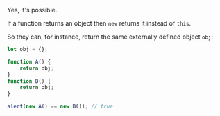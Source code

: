 Yes, it's possible.

If a function returns an object then `new` returns it instead of `this`.

So they can, for instance, return the same externally defined object `obj`:

```js run no-beautify
let obj = {};

function A() {
    return obj;
}
function B() {
    return obj;
}

alert(new A() == new B()); // true
```
